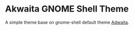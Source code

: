 # Akwaita GNOME Shell Theme

A simple theme base on gnome-shell default theme [Adwaita][theme-upstream].

[theme-upstream]: https://gitlab.gnome.org/GNOME/gnome-shell/-/tree/master/data/theme/gnome-shell-sass
